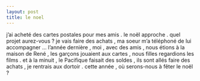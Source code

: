 ```yaml
---
layout: post
title: le noel
---
```


<p>j’ai acheté des cartes postales pour mes amis . le noël approche . quel projet aurez-vous ? je vais faire des achats , ma soeur m’a téléphoné de lui accompagner &#8230; l’année dernière , moi , avec des amis , nous étions à la maison de René , les garçons jouaient aux cartes , nous filles regardions les films . et à la minuit , le Pacifique faisait des soldes , ils sont allés faire des achats , je rentrais aux dortoir . cette année , où serons-nous à fêter le noël ? </p>
